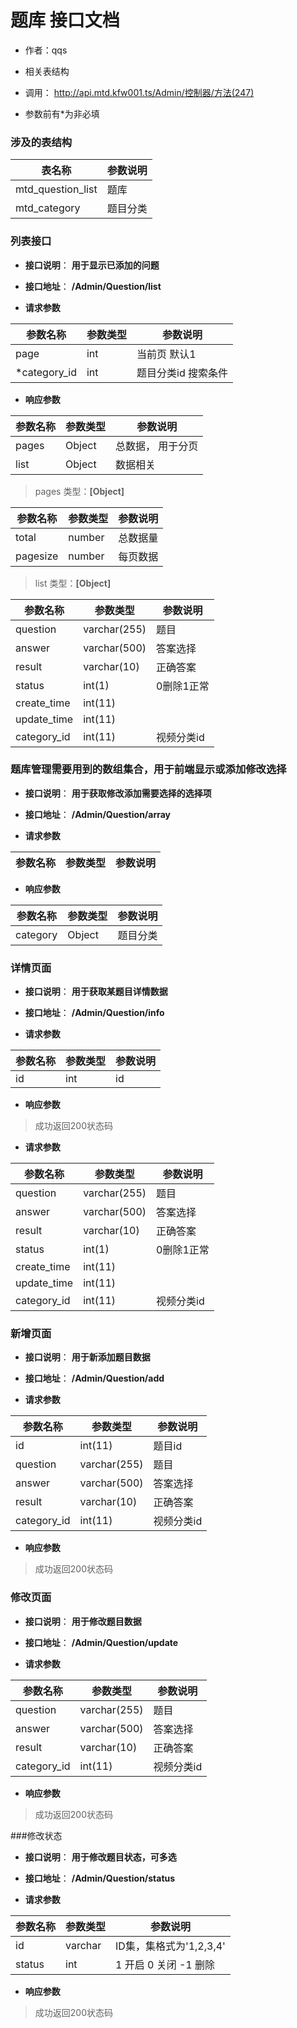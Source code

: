 # 题库 接口文档

+ 作者：qqs

+ 相关表结构

+ 调用： http://api.mtd.kfw001.ts/Admin/控制器/方法(247)

+ 参数前有*为非必填

### 涉及的表结构

|  表名称  |  参数说明 |
| --------- |  ------- |
| mtd_question_list | 题库 |
| mtd_category | 题目分类 |


### 列表接口

+ __接口说明__： __用于显示已添加的问题__

+ __接口地址__： __/Admin/Question/list__

+ __请求参数__

|  参数名称  | 参数类型 | 参数说明 |
| --------- | -------- | ------- |
| page | int | 当前页 默认1 |
| *category_id | int | 题目分类id 搜索条件 |


+ __响应参数__

|  参数名称  | 参数类型 | 参数说明 |
| --------- | -------- | ------- |
| pages | Object | 总数据， 用于分页 |
| list | Object | 数据相关 |

>  pages 类型：__[Object]__

|  参数名称  | 参数类型 | 参数说明 |
| --------- | -------- | ------- |
| total | number | 总数据量  |
| pagesize | number |  每页数据 |

>  list 类型：__[Object]__

|  参数名称  | 参数类型 | 参数说明 |
| --------- | -------- | ------- |
| question | varchar(255) | 题目 |
| answer | varchar(500) | 答案选择 |
| result | varchar(10) | 正确答案 |
| status | int(1) | 0删除1正常 |
| create_time | int(11) |  |
| update_time | int(11) |  |
| category_id | int(11) | 视频分类id |



### 题库管理需要用到的数组集合，用于前端显示或添加修改选择

+ __接口说明__： __用于获取修改添加需要选择的选择项__

+ __接口地址__： __/Admin/Question/array__

+ __请求参数__

|  参数名称  | 参数类型 | 参数说明 |
| --------- | -------- | ------- |


+ __响应参数__

|  参数名称  | 参数类型 | 参数说明 |
| --------- | -------- | ------- |
| category | Object | 题目分类 |



### 详情页面

+ __接口说明__： __用于获取某题目详情数据__

+ __接口地址__： __/Admin/Question/info__

+ __请求参数__

|  参数名称  | 参数类型 | 参数说明 |
| --------- | -------- | ------- |
| id | int | id |


+ __响应参数__

> 成功返回200状态码

+ __请求参数__

|  参数名称  | 参数类型 | 参数说明 |
| --------- | -------- | ------- |
| question | varchar(255) | 题目 |
| answer | varchar(500) | 答案选择 |
| result | varchar(10) | 正确答案 |
| status | int(1) | 0删除1正常 |
| create_time | int(11) |  |
| update_time | int(11) |  |
| category_id | int(11) | 视频分类id |



### 新增页面

+ __接口说明__： __用于新添加题目数据__

+ __接口地址__： __/Admin/Question/add__

+ __请求参数__

|  参数名称  | 参数类型 | 参数说明 |
| --------- | -------- | ------- |
| id | int(11) | 题目id |
| question | varchar(255) | 题目 |
| answer | varchar(500) | 答案选择 |
| result | varchar(10) | 正确答案 |
| category_id | int(11) | 视频分类id |


+ __响应参数__

> 成功返回200状态码



### 修改页面

+ __接口说明__： __用于修改题目数据__

+ __接口地址__： __/Admin/Question/update__

+ __请求参数__

|  参数名称  | 参数类型 | 参数说明 |
| --------- | -------- | ------- |
| question | varchar(255) | 题目 |
| answer | varchar(500) | 答案选择 |
| result | varchar(10) | 正确答案 |
| category_id | int(11) | 视频分类id |


+ __响应参数__

> 成功返回200状态码



###修改状态

+ __接口说明__： __用于修改题目状态，可多选__

+ __接口地址__： __/Admin/Question/status__

+ __请求参数__

|  参数名称  | 参数类型 | 参数说明 |
| --------- | -------- | ------- |
| id | varchar | ID集，集格式为'1,2,3,4' |
| status | int | 1 开启  0 关闭  -1 删除  |


+ __响应参数__

> 成功返回200状态码
